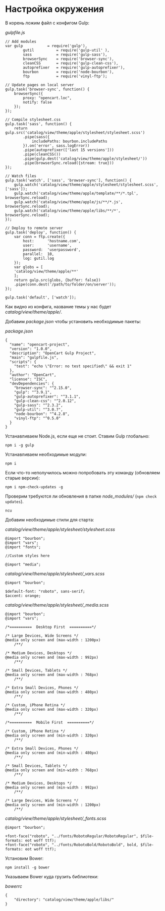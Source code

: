 # Настройка окружения

В корень ложим файл с конфигом Gulp:

*gulpfile.js*

```
// Add modules
var gulp           = require('gulp'),
        gutil          = require('gulp-util' ),
        sass           = require('gulp-sass'),
        browserSync    = require('browser-sync'),
        cleanCSS       = require('gulp-clean-css'),
        autoprefixer   = require('gulp-autoprefixer'),
        bourbon        = require('node-bourbon'),
        ftp            = require('vinyl-ftp');

// Update pages on local server
gulp.task('browser-sync', function() {
    browserSync({
        proxy: "opencart.loc",
        notify: false
    });
});

// Compile stylesheet.css
gulp.task('sass', function() {
    return gulp.src('catalog/view/theme/apple/stylesheet/stylesheet.scss')
        .pipe(sass({
            includePaths: bourbon.includePaths
        }).on('error', sass.logError))
        .pipe(autoprefixer(['last 15 versions']))
        .pipe(cleanCSS())
        .pipe(gulp.dest('catalog/view/theme/apple/stylesheet/'))
        .pipe(browserSync.reload({stream: true}))
});

// Watch files
gulp.task('watch', ['sass', 'browser-sync'], function() {
    gulp.watch('catalog/view/theme/apple/stylesheet/stylesheet.scss', ['sass']);
    gulp.watch('catalog/view/theme/apple/template/**/*.tpl', browserSync.reload);
    gulp.watch('catalog/view/theme/apple/js/**/*.js', browserSync.reload);
    gulp.watch('catalog/view/theme/apple/libs/**/*', browserSync.reload);
});

// Deploy to remote server
gulp.task('deploy', function() {
    var conn = ftp.create({
        host:      'hostname.com',
        user:      'username',
        password:  'userpassword',
        parallel:  10,
        log: gutil.log
    });
    var globs = [
    'catalog/view/theme/apple/**'
    ];
    return gulp.src(globs, {buffer: false})
    .pipe(conn.dest('/path/to/folder/on/server'));
});

gulp.task('default', ['watch']);
```

Как видно из конфига, название темы у нас будет *catalog/view/theme/apple/*.

Добавим *package.json* чтобы установить необходимые пакеты:

*package.json*

```
{
  "name": "opencart-project",
  "version": "1.0.0",
  "description": "OpenCart Gulp Project",
  "main": "gulpfile.js",
  "scripts": {
    "test": "echo \"Error: no test specified\" && exit 1"
  },
  "author": "OpenCart",
  "license": "ISC",
  "devDependencies": {
    "browser-sync": "^2.15.0",
    "gulp": "^3.9.1",
    "gulp-autoprefixer": "^3.1.1",
    "gulp-clean-css": "^2.0.12",
    "gulp-sass": "^2.3.2",
    "gulp-util": "^3.0.7",
    "node-bourbon": "^4.2.8",
    "vinyl-ftp": "^0.5.0"
  }
}
```

Устанавливаем Node.js, если еще не стоит. Ставим Gulp глобально:

```
npm i -g gulp
```

Устанавливаем необходимые модули:

```
npm i
```

Если что-то неполучилось можно попробовать эту команду (обновляем старые версии):

```
npm i npm-check-updates -g
```

Проверим требуются ли обновления в папке *node_modules/* (`npm check updates`).

```
ncu
```

Добавим необходимые стили для старта:

*catalog/view/theme/apple/stylesheet/stylesheet.scss*

```
@import "bourbon";
@import "vars";
@import "fonts";

//Custom styles here

@import "media";
```

*catalog/view/theme/apple/stylesheet/_vars.scss*

```
@import "bourbon";

$default-font: "roboto", sans-serif;
$accent: orange;
```

*catalog/view/theme/apple/stylesheet/_media.scss*

```
@import "bourbon";
@import "vars";

/*==========  Desktop First  ==========*/

/* Large Devices, Wide Screens */
@media only screen and (max-width : 1200px)
    /**/

/* Medium Devices, Desktops */
@media only screen and (max-width : 992px)
    /**/

/* Small Devices, Tablets */
@media only screen and (max-width : 768px)
    /**/

/* Extra Small Devices, Phones */
@media only screen and (max-width : 480px)
    /**/

/* Custom, iPhone Retina */
@media only screen and (max-width : 320px)
    /**/

/*==========  Mobile First  ==========*/

/* Custom, iPhone Retina */
@media only screen and (min-width : 320px)
    /**/

/* Extra Small Devices, Phones */
@media only screen and (min-width : 480px)
    /**/

/* Small Devices, Tablets */
@media only screen and (min-width : 768px)
    /**/

/* Medium Devices, Desktops */
@media only screen and (min-width : 992px)
    /**/

/* Large Devices, Wide Screens */
@media only screen and (min-width : 1200px)
    /**/
```

*catalog/view/theme/apple/stylesheet/_fonts.scss*

```
@import "bourbon";

+font-face("roboto", "../fonts/RobotoRegular/RobotoRegular", $file-formats: eot woff ttf);
+font-face("roboto", "../fonts/RobotoBold/RobotoBold", bold, $file-formats: eot woff ttf);
```

Установим Bower:

```
npm install -g bower
```

Указываем Bower куда грузить библиотеки:

*bowerrc*

```
{
    "directory": "catalog/view/theme/apple/libs/"
}